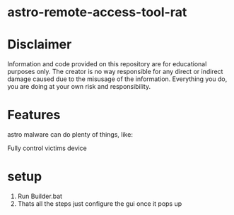 # astro-remote-access-tool-rat
# Disclaimer
Information and code provided on this repository are for educational purposes only. The creator is no way responsible for any direct or indirect damage caused due to the misusage of the information. Everything you do, you are doing at your own risk and responsibility.


# Features

astro malware can do plenty of things, like:

Fully control victims device


# setup 

1. Run Builder.bat
2. Thats all the steps just configure the gui once it pops up
